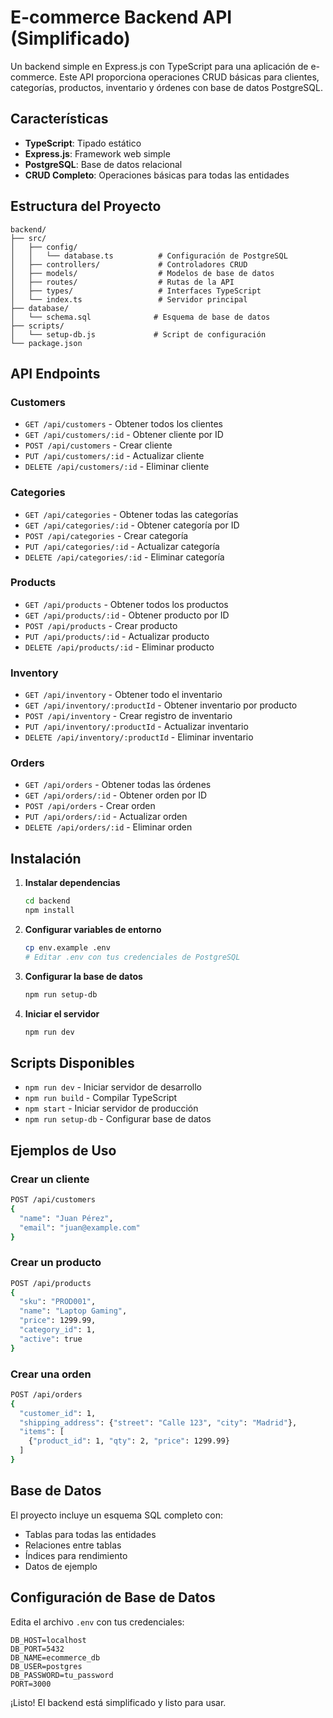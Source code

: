 # E-commerce Backend API (Simplificado)

Un backend simple en Express.js con TypeScript para una aplicación de e-commerce. Este API proporciona operaciones CRUD básicas para clientes, categorías, productos, inventario y órdenes con base de datos PostgreSQL.

## Características

- **TypeScript**: Tipado estático
- **Express.js**: Framework web simple
- **PostgreSQL**: Base de datos relacional
- **CRUD Completo**: Operaciones básicas para todas las entidades

## Estructura del Proyecto

```
backend/
├── src/
│   ├── config/
│   │   └── database.ts          # Configuración de PostgreSQL
│   ├── controllers/             # Controladores CRUD
│   ├── models/                  # Modelos de base de datos
│   ├── routes/                  # Rutas de la API
│   ├── types/                   # Interfaces TypeScript
│   └── index.ts                 # Servidor principal
├── database/
│   └── schema.sql              # Esquema de base de datos
├── scripts/
│   └── setup-db.js             # Script de configuración
└── package.json
```

## API Endpoints

### Customers
- `GET /api/customers` - Obtener todos los clientes
- `GET /api/customers/:id` - Obtener cliente por ID
- `POST /api/customers` - Crear cliente
- `PUT /api/customers/:id` - Actualizar cliente
- `DELETE /api/customers/:id` - Eliminar cliente

### Categories
- `GET /api/categories` - Obtener todas las categorías
- `GET /api/categories/:id` - Obtener categoría por ID
- `POST /api/categories` - Crear categoría
- `PUT /api/categories/:id` - Actualizar categoría
- `DELETE /api/categories/:id` - Eliminar categoría

### Products
- `GET /api/products` - Obtener todos los productos
- `GET /api/products/:id` - Obtener producto por ID
- `POST /api/products` - Crear producto
- `PUT /api/products/:id` - Actualizar producto
- `DELETE /api/products/:id` - Eliminar producto

### Inventory
- `GET /api/inventory` - Obtener todo el inventario
- `GET /api/inventory/:productId` - Obtener inventario por producto
- `POST /api/inventory` - Crear registro de inventario
- `PUT /api/inventory/:productId` - Actualizar inventario
- `DELETE /api/inventory/:productId` - Eliminar inventario

### Orders
- `GET /api/orders` - Obtener todas las órdenes
- `GET /api/orders/:id` - Obtener orden por ID
- `POST /api/orders` - Crear orden
- `PUT /api/orders/:id` - Actualizar orden
- `DELETE /api/orders/:id` - Eliminar orden

## Instalación

1. **Instalar dependencias**
   ```bash
   cd backend
   npm install
   ```

2. **Configurar variables de entorno**
   ```bash
   cp env.example .env
   # Editar .env con tus credenciales de PostgreSQL
   ```

3. **Configurar la base de datos**
   ```bash
   npm run setup-db
   ```

4. **Iniciar el servidor**
   ```bash
   npm run dev
   ```

## Scripts Disponibles

- `npm run dev` - Iniciar servidor de desarrollo
- `npm run build` - Compilar TypeScript
- `npm start` - Iniciar servidor de producción
- `npm run setup-db` - Configurar base de datos

## Ejemplos de Uso

### Crear un cliente
```bash
POST /api/customers
{
  "name": "Juan Pérez",
  "email": "juan@example.com"
}
```

### Crear un producto
```bash
POST /api/products
{
  "sku": "PROD001",
  "name": "Laptop Gaming",
  "price": 1299.99,
  "category_id": 1,
  "active": true
}
```

### Crear una orden
```bash
POST /api/orders
{
  "customer_id": 1,
  "shipping_address": {"street": "Calle 123", "city": "Madrid"},
  "items": [
    {"product_id": 1, "qty": 2, "price": 1299.99}
  ]
}
```

## Base de Datos

El proyecto incluye un esquema SQL completo con:
- Tablas para todas las entidades
- Relaciones entre tablas
- Índices para rendimiento
- Datos de ejemplo

## Configuración de Base de Datos

Edita el archivo `.env` con tus credenciales:

```env
DB_HOST=localhost
DB_PORT=5432
DB_NAME=ecommerce_db
DB_USER=postgres
DB_PASSWORD=tu_password
PORT=3000
```

¡Listo! El backend está simplificado y listo para usar.